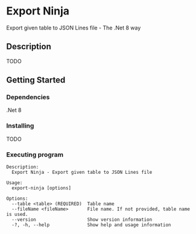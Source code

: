 # Export Ninja

Export given table to JSON Lines file - The .Net 8 way

## Description

TODO

## Getting Started

### Dependencies

.Net 8

### Installing

TODO

### Executing program

```
Description:
  Export Ninja - Export given table to JSON Lines file

Usage:
  export-ninja [options]

Options:
  --table <table> (REQUIRED)  Table name
  --fileName <fileName>       File name. If not provided, table name is used.
  --version                   Show version information
  -?, -h, --help              Show help and usage information
```
